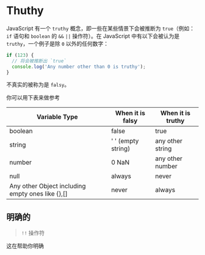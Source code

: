 # Thuthy

JavaScript 有一个 `truthy` 概念，即一些在某些情景下会被推断为 `true`（例如：`if` 语句和 `boolean` 的 `&&` `||` 操作符）。在 JavaScript 中有以下会被认为是 `truthy`，一个例子是除 `0` 以外的任何数字：

```ts
if (123) {
  // 将会被推断出 `true`
  console.log('Any number other than 0 is truthy');
}
```

不真实的被称为是 `falsy`。

你可以用下表来做参考

| **Variable Type**                                | **When it is falsy** | **When it is truthy** |
| ------------------------------------------------ | -------------------- | --------------------- |
| boolean                                          | false                | true                  |
| string                                           | ' ' (empty string)   | any other string      |
| number                                           | 0 NaN                | any other number      |
| null                                             | always               | never                 |
| Any other Object including empty ones like {},[] | never                | always                |

## 明确的

> `!!` 操作符

这在帮助你明确
